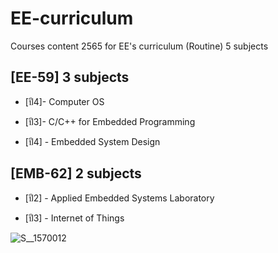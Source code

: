 # **EE-curriculum**
Courses content 2565 for EE's curriculum (Routine) 5 subjects 

## **[EE-59] 3 subjects**

- [ปี4]- Computer OS

- [ปี3]- C/C++ for Embedded Programming

- [ปี4] - Embedded System Design


## **[EMB-62] 2 subjects**

- [ปี2] - Applied Embedded Systems Laboratory 

- [ปี3] - Internet of Things 




![S__1570012](https://user-images.githubusercontent.com/68944204/176846896-6aa38ec3-bdce-4c6b-99f7-a217f2297708.jpg)



